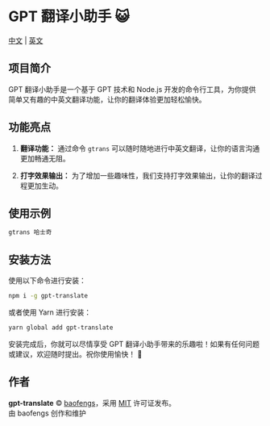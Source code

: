 # GPT 翻译小助手 😺

[中文](./README.md) | [英文](./README.en.md)

## 项目简介

GPT 翻译小助手是一个基于 GPT 技术和 Node.js 开发的命令行工具，为你提供简单又有趣的中英文翻译功能，让你的翻译体验更加轻松愉快。

## 功能亮点

1. **翻译功能：** 通过命令 `gtrans` 可以随时随地进行中英文翻译，让你的语言沟通更加畅通无阻。

2. **打字效果输出：** 为了增加一些趣味性，我们支持打字效果输出，让你的翻译过程更加生动。

## 使用示例

```bash
gtrans 哈士奇
```

## 安装方法

使用以下命令进行安装：

```bash
npm i -g gpt-translate
```

或者使用 Yarn 进行安装：

```bash
yarn global add gpt-translate
```

安装完成后，你就可以尽情享受 GPT 翻译小助手带来的乐趣啦！如果有任何问题或建议，欢迎随时提出。祝你使用愉快！ 🚀

## 作者

**gpt-translate** © [baofengs](https://github.com/baofengs)，采用 [MIT](./LICENSE) 许可证发布。<br>
由 baofengs 创作和维护
